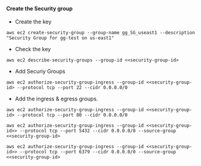 #### Create the Security group
+ Create the key
```code
aws ec2 create-security-group --group-name gg_SG_useast1 --description "Security Group for gg-test on us-east1"
```
+ Check the key
``` code
aws ec2 describe-security-groups --group-id <<security-group-id>
```
+ Add Securiy Groups

``` code
aws ec2 authorize-security-group-ingress --group-id <<security-group-id> --protocol tcp --port 22 --cidr 0.0.0.0/0

```
+ Add the ingress & egress groups.
``` code
aws ec2 authorize-security-group-ingress --group-id <<security-group-id> --protocol tcp --port 80 --cidr 0.0.0.0/0
```
```code
aws ec2 authorize-security-group-ingress --group-id <<security-group-id>> --protocol tcp --port 5432 --cidr 0.0.0.0/0 --source-group <<security-group-id>
```

```code
aws ec2 authorize-security-group-ingress --group-id <<security-group-id>> --protocol tcp --port 6379 --cidr 0.0.0.0/0 --source-group <<security-group-id>
```
